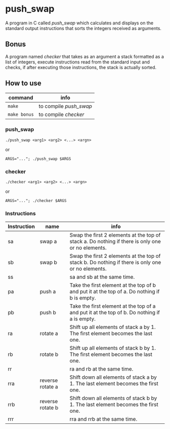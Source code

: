 # push_swap
A program in C called *push_swap* which calculates and displays on the standard output instructions that sorts the integers received as arguments.

## Bonus
A program named *checker* that takes as an argument a stack formatted as a list of integers, execute instructions read from the standard input and checks, if after executing those instructions, the stack is actually sorted.

## How to use
| command | info |
| ------- | ---- |
| `make` | to compile *push_swap* |
| `make bonus` | to compile *checker* |

### push_swap
```shell
./push_swap <arg1> <arg2> <...> <argn>
```
or

```shell
ARGS="..."; ./push_swap $ARGS
```
### checker
```shell
./checker <arg1> <arg2> <...> <argn>
```
or

```shell
ARGS="..."; ./checker $ARGS
```
### Instructions
| Instruction | name | info |
| ----------- | ---- | ---- |
| sa | swap a | Swap the first 2 elements at the top of stack a. Do nothing if there is only one or no elements. |
| sb | swap b | Swap the first 2 elements at the top of stack b. Do nothing if there is only one or no elements. |
| ss | | sa and sb at the same time. |
| pa | push a | Take the first element at the top of b and put it at the top of a. Do nothing if b is empty. |
| pb | push b | Take the first element at the top of a and put it at the top of b. Do nothing if a is empty. |
| ra | rotate a | Shift up all elements of stack a by 1. The first element becomes the last one. |
| rb | rotate b | Shift up all elements of stack b by 1. The first element becomes the last one. |
| rr | | ra and rb at the same time. |
| rra | reverse rotate a | Shift down all elements of stack a by 1. The last element becomes the first one. |
| rrb | reverse rotate b | Shift down all elements of stack b by 1. The last element becomes the first one. |
| rrr | | rra and rrb at the same time. |
